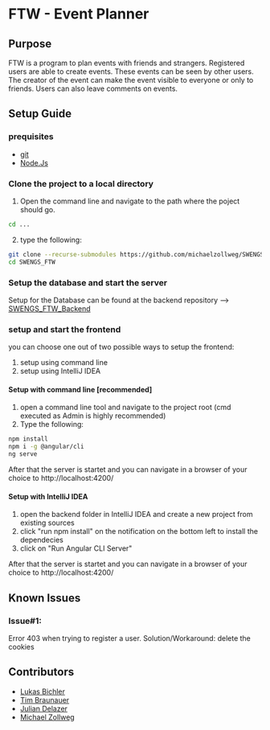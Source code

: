 # FTW - Event Planner


## Purpose
FTW is a program to plan events with friends and strangers. Registered users are able to create events. These events can be seen by other users. The creator of the event can make the event visible to everyone or only to friends.
Users can also leave comments on events.


## Setup Guide

### prequisites
* [git](https://git-scm.com/downloads)
* [Node.Js](https://nodejs.org/en/)

### Clone the project to a local directory

1. Open the command line and navigate to the path where the poject should go.
```bash
cd ...
```

2. type the following:

```bash
git clone --recurse-submodules https://github.com/michaelzollweg/SWENGS_FTW.git
cd SWENGS_FTW
```

### Setup the database and start the server
Setup for the Database can be found at the backend repository --> [SWENGS_FTW_Backend](https://github.com/MasterofBisaster/SWENGS_FTW_Backend#setup-guide)


### setup and start the frontend

you can choose one out of two possible ways to setup the frontend:
1. setup using command line
2. setup using IntelliJ IDEA


#### Setup with command line [recommended]
1. open a command line tool and navigate to the project root (cmd executed as Admin is highly recommended)
2. Type the following:
```bash
npm install
npm i -g @angular/cli
ng serve
```
After that the server is startet and you can navigate in a browser of your choice to http://localhost:4200/

#### Setup with IntelliJ IDEA
1. open the backend folder in IntelliJ IDEA and create a new project from existing sources
2. click "run npm install" on the notification on the bottom left to install the dependecies
3. click on "Run Angular CLI Server"

After that the server is startet and you can navigate in a browser of your choice to http://localhost:4200/

## Known Issues

### Issue#1:
Error 403 when trying to register a user.
Solution/Workaround: delete the cookies

## Contributors

* [Lukas Bichler](https://github.com/MasterofBisaster)
* [Tim Braunauer](https://github.com/Urb4nOutl4w)
* [Julian Delazer](https://github.com/Delazerj)
* [Michael Zollweg](https://github.com/michaelzollweg)
